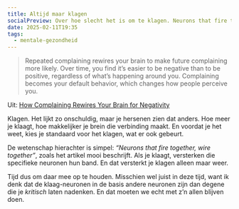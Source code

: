 ```yaml
---
title: Altijd maar klagen
socialPreview: Over hoe slecht het is om te klagen. Neurons that fire together, wire together. 
date: 2025-02-11T19:35
tags:
  - mentale-gezondheid
---
```


> Repeated complaining rewires your brain to make future complaining more likely. Over time, you find it’s easier to be negative than to be positive, regardless of what’s happening around you. Complaining becomes your default behavior, which changes how people perceive you.

Uit: [How Complaining Rewires Your Brain for Negativity](https://medium.com/the-mission/how-complaining-rewires-your-brain-for-negativity-96c67406a2a)

Klagen. Het lijkt zo onschuldig, maar je hersenen zien dat anders. Hoe meer je klaagt, hoe makkelijker je brein die verbinding maakt. En voordat je het weet, kies je standaard voor het klagen, wat er ook gebeurt.

De wetenschap hierachter is simpel: _“Neurons that fire together, wire together”_, zoals het artikel mooi beschrijft. Als je klaagt, versterken die specifieke neuronen hun band. En dat versterkt je klagen alleen maar weer.

Tijd dus om daar mee op te houden. Misschien wel juist in deze tijd, want ik denk dat de klaag-neuronen in de basis andere neuronen zijn dan degene die je _kritisch_ laten nadenken. En dat moeten we echt met z’n allen blijven doen.